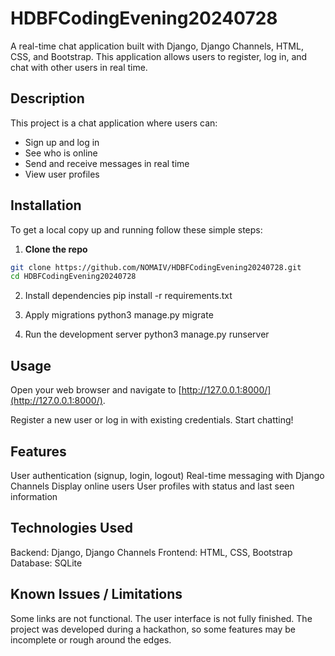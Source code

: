 # HDBFCodingEvening20240728

A real-time chat application built with Django, Django Channels, HTML, CSS, and Bootstrap. This application allows users to register, log in, and chat with other users in real time.

## Description

This project is a chat application where users can:
- Sign up and log in
- See who is online
- Send and receive messages in real time
- View user profiles

## Installation

To get a local copy up and running follow these simple steps:

1. **Clone the repo**

```sh
git clone https://github.com/NOMAIV/HDBFCodingEvening20240728.git
cd HDBFCodingEvening20240728
```
2. Install dependencies
   pip install -r requirements.txt

4. Apply migrations
   python3 manage.py migrate

5. Run the development server
   python3 manage.py runserver

## Usage

Open your web browser and navigate to [http://127.0.0.1:8000/](http://127.0.0.1:8000/).

Register a new user or log in with existing credentials.
Start chatting!

## Features

User authentication (signup, login, logout)
Real-time messaging with Django Channels
Display online users
User profiles with status and last seen information

## Technologies Used

Backend: Django, Django Channels
Frontend: HTML, CSS, Bootstrap
Database: SQLite

## Known Issues / Limitations

Some links are not functional.
The user interface is not fully finished.
The project was developed during a hackathon, so some features may be incomplete or rough around the edges.

